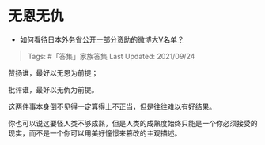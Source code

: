 # 无恩无仇

- [如何看待日本外务省公开一部分资助的微博大V名单？](https://www.zhihu.com/question/463573899/answer/1927397954)

>Tags: #「答集」家族答集
>Last Updated: 2021/09/24

赞扬谁，最好以无恩为前提；

批评谁，最好以无仇为前提。

这两件事本身倒不见得一定算得上不正当，但是往往难以有好结果。

你也可以说这要怪人类不够成熟，但是人类的成熟度始终只能是一个你必须接受的现实，而不是一个你可以用美好憧憬来篡改的主观描述。